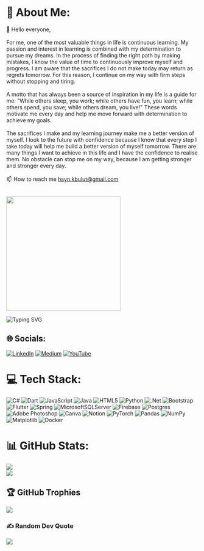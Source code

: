 # 💫 About Me:
💬 Hello everyone,<br><br>For me, one of the most valuable things in life is continuous learning. My passion and interest in learning is combined with my determination to pursue my dreams. In the process of finding the right path by making mistakes, I know the value of time to continuously improve myself and progress. I am aware that the sacrifices I do not make today may return as regrets tomorrow. For this reason, I continue on my way with firm steps without stopping and tiring.<br><br>A motto that has always been a source of inspiration in my life is a guide for me: "While others sleep, you work; while others have fun, you learn; while others spend, you save; while others dream, you live!" These words motivate me every day and help me move forward with determination to achieve my goals.<br><br>The sacrifices I make and my learning journey make me a better version of myself. I look to the future with confidence because I know that every step I take today will help me build a better version of myself tomorrow. There are many things I want to achieve in this life and I have the confidence to realise them. No obstacle can stop me on my way, because I am getting stronger and stronger every day.<br><br>📫 How to reach me hsyn.kbulut@gmail.com

<br>
<div id="header" align="left">
<img src="https://media1.giphy.com/media/nbr4zVb3rQKsIR3o5d/giphy.webp?cid=ecf05e47oqujg9t9zwydkksd0bdo1gsytc5bw89dstc8p4h4&ep=v1_gifs_search&rid=giphy.webp&ct=g" width="300" />

![Typing SVG](https://readme-typing-svg.herokuapp.com?color=%2BB92F&lines=+Hüseyin+Karabulut)

## 🌐 Socials:
[![LinkedIn](https://img.shields.io/badge/LinkedIn-%230077B5.svg?logo=linkedin&logoColor=white)](https://linkedin.com/in/hsynkbulut) [![Medium](https://img.shields.io/badge/Medium-12100E?logo=medium&logoColor=white)](https://medium.com/@hsynkbulut) [![YouTube](https://img.shields.io/badge/YouTube-%23FF0000.svg?logo=YouTube&logoColor=white)](https://youtube.com/@CanixTR) 

# 💻 Tech Stack:
![C#](https://img.shields.io/badge/c%23-%23239120.svg?style=for-the-badge&logo=csharp&logoColor=white) ![Dart](https://img.shields.io/badge/dart-%230175C2.svg?style=for-the-badge&logo=dart&logoColor=white) ![JavaScript](https://img.shields.io/badge/javascript-%23323330.svg?style=for-the-badge&logo=javascript&logoColor=%23F7DF1E) ![Java](https://img.shields.io/badge/java-%23ED8B00.svg?style=for-the-badge&logo=openjdk&logoColor=white) ![HTML5](https://img.shields.io/badge/html5-%23E34F26.svg?style=for-the-badge&logo=html5&logoColor=white) ![Python](https://img.shields.io/badge/python-3670A0?style=for-the-badge&logo=python&logoColor=ffdd54) ![.Net](https://img.shields.io/badge/.NET-5C2D91?style=for-the-badge&logo=.net&logoColor=white) ![Bootstrap](https://img.shields.io/badge/bootstrap-%238511FA.svg?style=for-the-badge&logo=bootstrap&logoColor=white) ![Flutter](https://img.shields.io/badge/Flutter-%2302569B.svg?style=for-the-badge&logo=Flutter&logoColor=white) ![Spring](https://img.shields.io/badge/spring-%236DB33F.svg?style=for-the-badge&logo=spring&logoColor=white) ![MicrosoftSQLServer](https://img.shields.io/badge/Microsoft%20SQL%20Server-CC2927?style=for-the-badge&logo=microsoft%20sql%20server&logoColor=white) ![Firebase](https://img.shields.io/badge/firebase-a08021?style=for-the-badge&logo=firebase&logoColor=ffcd34) ![Postgres](https://img.shields.io/badge/postgres-%23316192.svg?style=for-the-badge&logo=postgresql&logoColor=white) ![Adobe Photoshop](https://img.shields.io/badge/adobe%20photoshop-%2331A8FF.svg?style=for-the-badge&logo=adobe%20photoshop&logoColor=white) ![Canva](https://img.shields.io/badge/Canva-%2300C4CC.svg?style=for-the-badge&logo=Canva&logoColor=white) ![Notion](https://img.shields.io/badge/Notion-%23000000.svg?style=for-the-badge&logo=notion&logoColor=white) ![PyTorch](https://img.shields.io/badge/PyTorch-%23EE4C2C.svg?style=for-the-badge&logo=PyTorch&logoColor=white) ![Pandas](https://img.shields.io/badge/pandas-%23150458.svg?style=for-the-badge&logo=pandas&logoColor=white) ![NumPy](https://img.shields.io/badge/numpy-%23013243.svg?style=for-the-badge&logo=numpy&logoColor=white) ![Matplotlib](https://img.shields.io/badge/Matplotlib-%23ffffff.svg?style=for-the-badge&logo=Matplotlib&logoColor=black) ![Docker](https://img.shields.io/badge/docker-%230db7ed.svg?style=for-the-badge&logo=docker&logoColor=white)

# 📊 GitHub Stats:
![](https://github-readme-stats.vercel.app/api?username=hsynkbulut&theme=dark&hide_border=false&include_all_commits=false&count_private=false)<br/>
![](https://github-readme-stats.vercel.app/api/top-langs/?username=hsynkbulut&theme=dark&hide_border=false&include_all_commits=false&count_private=false&layout=compact)

## 🏆 GitHub Trophies
![](https://github-profile-trophy.vercel.app/?username=hsynkbulut&theme=radical&no-frame=false&no-bg=true&margin-w=4)

### ✍️ Random Dev Quote
![](https://quotes-github-readme.vercel.app/api?type=horizontal&theme=radical)
